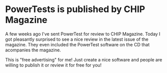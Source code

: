 PowerTests is published by CHIP Magazine
========================================

A few weeks ago I've sent PowerTest for review to CHIP Magazine. Today I got pleasantly surprised to see a nice review in the latest issue of the magazine.
They even included the PowerTest software on the CD that acompanies the magazine.

This is "free advertising" for me! Just create a nice software and people are willing to publish it or review it for free for you!
